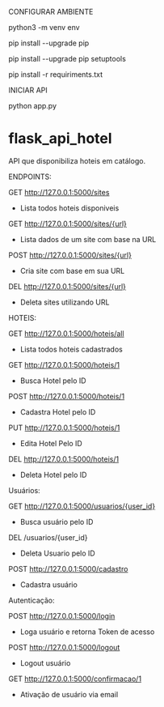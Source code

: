 CONFIGURAR AMBIENTE

python3 -m venv env

pip install --upgrade pip 

pip install --upgrade pip setuptools

pip install -r requiriments.txt

INICIAR API

python app.py


# flask_api_hotel
API que disponibiliza hoteis em catálogo.

ENDPOINTS:

  GET
  http://127.0.0.1:5000/sites
  * Lista todos hoteis disponiveis

  GET
  http://127.0.0.1:5000/sites/{url}
  * Lista dados de um site com base na URL

  POST
  http://127.0.0.1:5000/sites/{url}
  * Cria site com base em sua URL

  DEL
  http://127.0.0.1:5000/sites/{url}
  * Deleta sites utilizando URL

HOTEIS:

  GET
  http://127.0.0.1:5000/hoteis/all
  * Lista todos hoteis cadastrados
  
  GET
  http://127.0.0.1:5000/hoteis/1
  * Busca Hotel pelo ID
  
  POST
  http://127.0.0.1:5000/hoteis/1
  * Cadastra Hotel pelo ID
  
  PUT
  http://127.0.0.1:5000/hoteis/1
  * Edita Hotel Pelo ID
  
  
  DEL
  http://127.0.0.1:5000/hoteis/1
  * Deleta Hotel pelo ID
  
 Usuários:
 
  GET
  http://127.0.0.1:5000/usuarios/{user_id}
  * Busca usuário pelo ID
  
  DEL
  /usuarios/{user_id}
  * Deleta Usuario pelo ID
  
  POST
  http://127.0.0.1:5000/cadastro
  * Cadastra usuário
  
Autenticação:

  POST
  http://127.0.0.1:5000/login
  * Loga usuário e retorna Token de acesso
  
  
  POST
  http://127.0.0.1:5000/logout
  * Logout usuário
  
  GET
  http://127.0.0.1:5000/confirmacao/1
  * Ativação de usuário via email
